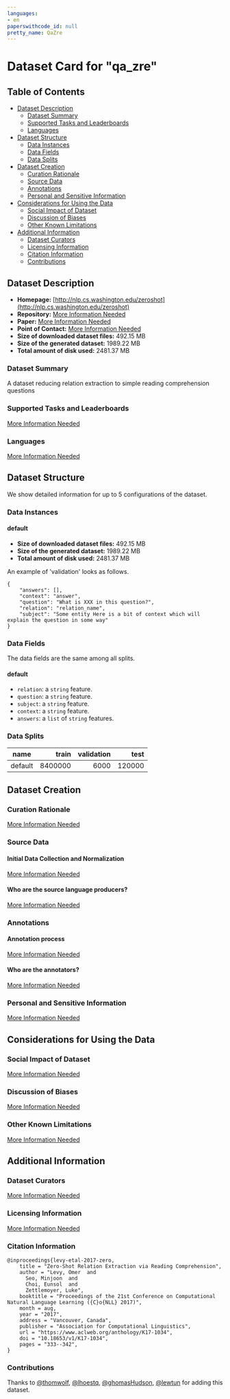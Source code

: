 ```yaml
---
languages:
- en
paperswithcode_id: null
pretty_name: QaZre
---
```


# Dataset Card for "qa_zre"

## Table of Contents
- [Dataset Description](#dataset-description)
  - [Dataset Summary](#dataset-summary)
  - [Supported Tasks and Leaderboards](#supported-tasks-and-leaderboards)
  - [Languages](#languages)
- [Dataset Structure](#dataset-structure)
  - [Data Instances](#data-instances)
  - [Data Fields](#data-fields)
  - [Data Splits](#data-splits)
- [Dataset Creation](#dataset-creation)
  - [Curation Rationale](#curation-rationale)
  - [Source Data](#source-data)
  - [Annotations](#annotations)
  - [Personal and Sensitive Information](#personal-and-sensitive-information)
- [Considerations for Using the Data](#considerations-for-using-the-data)
  - [Social Impact of Dataset](#social-impact-of-dataset)
  - [Discussion of Biases](#discussion-of-biases)
  - [Other Known Limitations](#other-known-limitations)
- [Additional Information](#additional-information)
  - [Dataset Curators](#dataset-curators)
  - [Licensing Information](#licensing-information)
  - [Citation Information](#citation-information)
  - [Contributions](#contributions)

## Dataset Description

- **Homepage:** [http://nlp.cs.washington.edu/zeroshot](http://nlp.cs.washington.edu/zeroshot)
- **Repository:** [More Information Needed](https://github.com/huggingface/datasets/blob/master/CONTRIBUTING.md#how-to-contribute-to-the-dataset-cards)
- **Paper:** [More Information Needed](https://github.com/huggingface/datasets/blob/master/CONTRIBUTING.md#how-to-contribute-to-the-dataset-cards)
- **Point of Contact:** [More Information Needed](https://github.com/huggingface/datasets/blob/master/CONTRIBUTING.md#how-to-contribute-to-the-dataset-cards)
- **Size of downloaded dataset files:** 492.15 MB
- **Size of the generated dataset:** 1989.22 MB
- **Total amount of disk used:** 2481.37 MB

### Dataset Summary

A dataset reducing relation extraction to simple reading comprehension questions

### Supported Tasks and Leaderboards

[More Information Needed](https://github.com/huggingface/datasets/blob/master/CONTRIBUTING.md#how-to-contribute-to-the-dataset-cards)

### Languages

[More Information Needed](https://github.com/huggingface/datasets/blob/master/CONTRIBUTING.md#how-to-contribute-to-the-dataset-cards)

## Dataset Structure

We show detailed information for up to 5 configurations of the dataset.

### Data Instances

#### default

- **Size of downloaded dataset files:** 492.15 MB
- **Size of the generated dataset:** 1989.22 MB
- **Total amount of disk used:** 2481.37 MB

An example of 'validation' looks as follows.
```
{
    "answers": [],
    "context": "answer",
    "question": "What is XXX in this question?",
    "relation": "relation_name",
    "subject": "Some entity Here is a bit of context which will explain the question in some way"
}
```

### Data Fields

The data fields are the same among all splits.

#### default
- `relation`: a `string` feature.
- `question`: a `string` feature.
- `subject`: a `string` feature.
- `context`: a `string` feature.
- `answers`: a `list` of `string` features.

### Data Splits

| name  | train |validation| test |
|-------|------:|---------:|-----:|
|default|8400000|      6000|120000|

## Dataset Creation

### Curation Rationale

[More Information Needed](https://github.com/huggingface/datasets/blob/master/CONTRIBUTING.md#how-to-contribute-to-the-dataset-cards)

### Source Data

#### Initial Data Collection and Normalization

[More Information Needed](https://github.com/huggingface/datasets/blob/master/CONTRIBUTING.md#how-to-contribute-to-the-dataset-cards)

#### Who are the source language producers?

[More Information Needed](https://github.com/huggingface/datasets/blob/master/CONTRIBUTING.md#how-to-contribute-to-the-dataset-cards)

### Annotations

#### Annotation process

[More Information Needed](https://github.com/huggingface/datasets/blob/master/CONTRIBUTING.md#how-to-contribute-to-the-dataset-cards)

#### Who are the annotators?

[More Information Needed](https://github.com/huggingface/datasets/blob/master/CONTRIBUTING.md#how-to-contribute-to-the-dataset-cards)

### Personal and Sensitive Information

[More Information Needed](https://github.com/huggingface/datasets/blob/master/CONTRIBUTING.md#how-to-contribute-to-the-dataset-cards)

## Considerations for Using the Data

### Social Impact of Dataset

[More Information Needed](https://github.com/huggingface/datasets/blob/master/CONTRIBUTING.md#how-to-contribute-to-the-dataset-cards)

### Discussion of Biases

[More Information Needed](https://github.com/huggingface/datasets/blob/master/CONTRIBUTING.md#how-to-contribute-to-the-dataset-cards)

### Other Known Limitations

[More Information Needed](https://github.com/huggingface/datasets/blob/master/CONTRIBUTING.md#how-to-contribute-to-the-dataset-cards)

## Additional Information

### Dataset Curators

[More Information Needed](https://github.com/huggingface/datasets/blob/master/CONTRIBUTING.md#how-to-contribute-to-the-dataset-cards)

### Licensing Information

[More Information Needed](https://github.com/huggingface/datasets/blob/master/CONTRIBUTING.md#how-to-contribute-to-the-dataset-cards)

### Citation Information

```
@inproceedings{levy-etal-2017-zero,
    title = "Zero-Shot Relation Extraction via Reading Comprehension",
    author = "Levy, Omer  and
      Seo, Minjoon  and
      Choi, Eunsol  and
      Zettlemoyer, Luke",
    booktitle = "Proceedings of the 21st Conference on Computational Natural Language Learning ({C}o{NLL} 2017)",
    month = aug,
    year = "2017",
    address = "Vancouver, Canada",
    publisher = "Association for Computational Linguistics",
    url = "https://www.aclweb.org/anthology/K17-1034",
    doi = "10.18653/v1/K17-1034",
    pages = "333--342",
}

```


### Contributions

Thanks to [@thomwolf](https://github.com/thomwolf), [@lhoestq](https://github.com/lhoestq), [@ghomasHudson](https://github.com/ghomasHudson), [@lewtun](https://github.com/lewtun) for adding this dataset.
